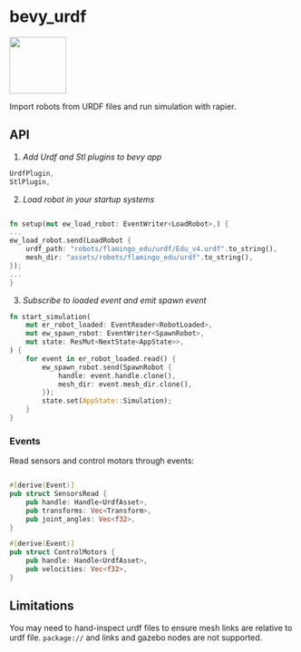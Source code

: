# bevy_urdf
<img src="https://github.com/user-attachments/assets/1ec9c5e8-0de1-4f25-a69a-4cfba12cd8ae" width="100">

Import robots from URDF files and run simulation with rapier.

## API 

1. *Add Urdf and Stl plugins to bevy app*

```rust
UrdfPlugin,
StlPlugin,
```

2. *Load robot in your startup systems*

```rust

fn setup(mut ew_load_robot: EventWriter<LoadRobot>,) {
...
ew_load_robot.send(LoadRobot {
    urdf_path: "robots/flamingo_edu/urdf/Edu_v4.urdf".to_string(),
    mesh_dir: "assets/robots/flamingo_edu/urdf".to_string(),
});
...
}
```

3. *Subscribe to loaded event and emit spawn event*

```rust
fn start_simulation(
    mut er_robot_loaded: EventReader<RobotLoaded>,
    mut ew_spawn_robot: EventWriter<SpawnRobot>,
    mut state: ResMut<NextState<AppState>>,
) {
    for event in er_robot_loaded.read() {
        ew_spawn_robot.send(SpawnRobot {
            handle: event.handle.clone(),
            mesh_dir: event.mesh_dir.clone(),
        });
        state.set(AppState::Simulation);
    }
}
```

### Events

Read sensors and control motors through events:


```rust

#[derive(Event)]
pub struct SensorsRead {
    pub handle: Handle<UrdfAsset>,
    pub transforms: Vec<Transform>,
    pub joint_angles: Vec<f32>,
}

#[derive(Event)]
pub struct ControlMotors {
    pub handle: Handle<UrdfAsset>,
    pub velocities: Vec<f32>,
}
```


## Limitations

You may need to hand-inspect urdf files to ensure mesh links are relative to urdf file. `package://` and links and gazebo nodes are not supported.

